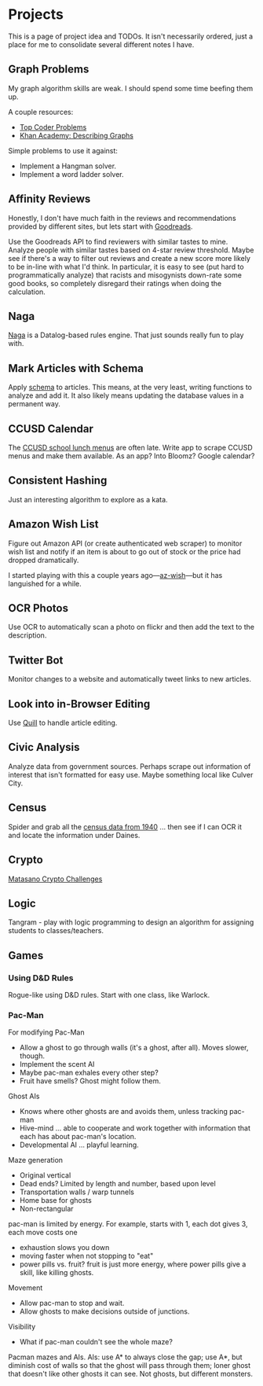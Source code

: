 # Projects

This is a page of project idea and TODOs. It isn't necessarily ordered, just
a place for me to consolidate several different notes I have.

## Graph Problems

My graph algorithm skills are weak. I should spend some time beefing them up.

A couple resources:
* [Top Coder Problems](https://www.topcoder.com/community/data-science/data-science-tutorials/introduction-to-graphs-and-their-data-structures-section-1/)
* [Khan Academy: Describing Graphs](https://www.khanacademy.org/computing/computer-science/algorithms/graph-representation/a/describing-graphs)

Simple problems to use it against:
* Implement a Hangman solver.
* Implement a word ladder solver.

## Affinity Reviews

Honestly, I don't have much faith in the reviews and recommendations provided
by different sites, but lets start with [Goodreads](https://www.goodreads.com/).

Use the Goodreads API to find reviewers with similar tastes to mine.
Analyze people with similar tastes based on 4-star review
threshold. Maybe see if there's a way to filter out reviews and create a new
score more likely to be in-line with what I'd think. In particular, it is easy
to see (put hard to programmatically analyze) that racists and misogynists
down-rate some good books, so completely
disregard their ratings when doing the calculation.

## Naga

[Naga](https://github.com/threatgrid/naga) is a Datalog-based rules engine.
That just sounds really fun to play with.

## Mark Articles with Schema

Apply [schema](http://schema.org/Article) to articles. This means, at the very
least, writing functions to analyze and add it. It also likely means updating
the database values in a permanent way.

## CCUSD Calendar

The [CCUSD school lunch menus](http://www.culvercafe.org/index.php?sid=1211071913280201&page=menus)
are often late.  Write app to scrape CCUSD menus and make them available.
As an app? Into Bloomz? Google calendar?

## Consistent Hashing

Just an interesting algorithm to explore as a kata.

## Amazon Wish List

Figure out Amazon API (or create authenticated web scraper) to monitor wish list and notify if an item is about to go out of stock or the price had dropped dramatically.

I started playing with this a couple years
ago—[az-wish](https://github.com/defndaines/az-wish)—but it has languished
for a while.

## OCR Photos

Use OCR to automatically scan a photo on flickr and then add the text to the description.

## Twitter Bot

Monitor changes to a website and automatically tweet links to new articles.

## Look into in-Browser Editing

Use [Quill](http://quilljs.com/) to handle article editing.

## Civic Analysis

Analyze data from government sources. Perhaps scrape out information of interest
that isn't formatted for easy use. Maybe something local like Culver City.

## Census

Spider and grab all the [census data from 1940](http://1940census.archives.gov/search/?search.result_type=image&search.state=OH&search.county=Athens+County&search.city=&search.street=#)
 ... then see if I can OCR it and locate the information under Daines.

## Crypto

[Matasano Crypto Challenges](http://cryptopals.com/)

## Logic

Tangram - play with logic programming to design an algorithm for assigning students to classes/teachers.

## Games

### Using D&D Rules

Rogue-like using D&D rules. Start with one class, like Warlock.

### Pac-Man

For modifying Pac-Man
* Allow a ghost to go through walls (it's a ghost, after all). Moves slower, though.
* Implement the scent AI
 * Maybe pac-man exhales every other step?
 * Fruit have smells? Ghost might follow them.

Ghost AIs
 * Knows where other ghosts are and avoids them, unless tracking pac-man
 * Hive-mind ... able to cooperate and work together with information that each has about pac-man's location.
 * Developmental AI ... playful learning.

Maze generation
 * Original vertical 
 * Dead ends? Limited by length and number, based upon level
 * Transportation walls / warp tunnels
 * Home base for ghosts
 * Non-rectangular

pac-man is limited by energy. For example, starts with 1, each dot gives 3, each move costs one
 * exhaustion slows you down
 * moving faster when not stopping to "eat"
 * power pills vs. fruit? fruit is just more energy, where power pills give a skill, like killing ghosts.

Movement
 * Allow pac-man to stop and wait.
 * Allow ghosts to make decisions outside of junctions.

Visibility
 * What if pac-man couldn't see the whole maze?

Pacman mazes and AIs. AIs: use A* to always close the gap; use A*, but diminish cost of walls so that the ghost will pass through them; loner ghost that doesn't like other ghosts it can see. Not ghosts, but different monsters.
